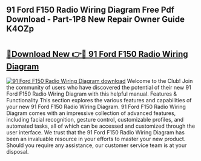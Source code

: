## 91 Ford F150 Radio Wiring Diagram Free Pdf Download - Part-1P8 New Repair Owner Guide K4OZp

# <h2><a href="http://dfn6pe.blite.top/?on=91+Ford+F150+Radio+Wiring+Diagram">🔗Download New 👉🔴 91 Ford F150 Radio Wiring Diagram</a></h2>

[![91 Ford F150 Radio Wiring Diagram download](https://i.imgur.com/lujVjoI.png)](http://dfn6pe.blite.top/?on=91+Ford+F150+Radio+Wiring+Diagram)
Welcome to the Club! Join the community of users who have discovered the potential of their new 91 Ford F150 Radio Wiring Diagram with this helpful manual. Features & Functionality This section explores the various features and capabilities of your new 91 Ford F150 Radio Wiring Diagram. 91 Ford F150 Radio Wiring Diagram comes with an impressive collection of advanced features, including facial recognition, gesture control, customizable profiles, and automated tasks, all of which can be accessed and customized through the user interface. We trust that the 91 Ford F150 Radio Wiring Diagram has been an invaluable resource in your efforts to master your new product. Should you require any assistance, our customer service team is at your disposal.
